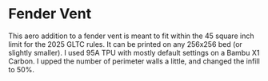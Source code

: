 # Fender Vent
This aero addition to a fender vent is meant to fit within the 45 square inch limit for the 2025 GLTC rules.
It can be printed on any 256x256 bed (or slightly smaller). I used 95A TPU with mostly default settings
on a Bambu X1 Carbon. I upped the number of perimeter walls a little, and changed the infill to 50%.
